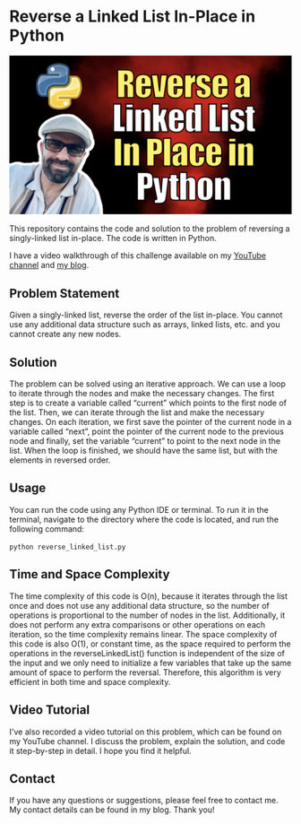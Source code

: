# Reverse a Linked List In-Place in Python

[ ![Reverse a Linked List In-Place in Python](./image.png)](https://youtu.be/d60duiYx0YM)

This repository contains the code and solution to the problem of reversing a singly-linked list in-place. The code is written in Python.

I have a video walkthrough of this challenge available on my [YouTube channel](https://youtu.be/d60duiYx0YM) and [my blog](https://kalbartal.net/reverse-a-linked-list-in-place-in-python/).


## Problem Statement
Given a singly-linked list, reverse the order of the list in-place. You cannot use any additional data structure such as arrays, linked lists, etc. and you cannot create any new nodes.

## Solution
The problem can be solved using an iterative approach. We can use a loop to iterate through the nodes and make the necessary changes. The first step is to create a variable called “current” which points to the first node of the list. Then, we can iterate through the list and make the necessary changes. On each iteration, we first save the pointer of the current node in a variable called “next”, point the pointer of the current node to the previous node and finally, set the variable “current” to point to the next node in the list. When the loop is finished, we should have the same list, but with the elements in reversed order.

## Usage
You can run the code using any Python IDE or terminal. To run it in the terminal, navigate to the directory where the code is located, and run the following command:

`python reverse_linked_list.py`

## Time and Space Complexity
The time complexity of this code is O(n), because it iterates through the list once and does not use any additional data structure, so the number of operations is proportional to the number of nodes in the list. Additionally, it does not perform any extra comparisons or other operations on each iteration, so the time complexity remains linear. The space complexity of this code is also O(1), or constant time, as the space required to perform the operations in the reverseLinkedList() function is independent of the size of the input and we only need to initialize a few variables that take up the same amount of space to perform the reversal. Therefore, this algorithm is very efficient in both time and space complexity.
## Video Tutorial
I've also recorded a video tutorial on this problem, which can be found on my YouTube channel. I discuss the problem, explain the solution, and code it step-by-step in detail. I hope you find it helpful. 

## Contact
If you have any questions or suggestions, please feel free to contact me. My contact details can be found in my blog. Thank you!